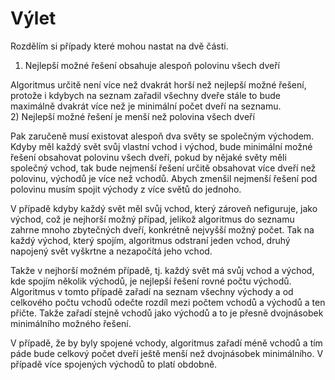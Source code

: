 # Výlet

Rozdělím si případy které mohou nastat na dvě části.

1) Nejlepší možné řešení obsahuje alespoň polovinu všech dveří

Algoritmus určitě není více než dvakrát horší než nejlepší možné řešení, protože i kdybych na seznam zařadil všechny 
dveře stále to bude maximálně dvakrát více než je minimální počet dveří na seznamu.\
2) Nejlepší možné řešení je menší než polovina všech dveří

Pak zaručeně musí existovat alespoň dva světy se společným východem. Kdyby měl každý svět svůj vlastní vchod i východ, 
bude minimální možné řešení obsahovat polovinu všech dveří, pokud by nějaké světy měli společný vchod, tak bude nejmenší 
řešení určitě obsahovat více dveří než polovinu, východů je více než vchodů. Abych zmenšil nejmenší řešení pod polovinu 
musím spojit východy z více světů do jednoho.

V případě kdyby každý svět měl svůj vchod, který zároveň nefiguruje, jako východ, což je nejhorší možný případ, jelikož 
algoritmus do seznamu zahrne mnoho zbytečných dveří, konkrétně nejvyšší možný počet. Tak na každý východ, který spojím, 
algoritmus odstraní jeden vchod, druhý napojený svět vyškrtne a nezapočítá jeho vchod.

Takže v nejhorší možném případě, tj. každý svět má svůj vchod a východ, kde spojím několik východů, je nejlepší řešení 
rovné počtu východů. Algoritmus v tomto případě zařadí na seznam všechny východy a od celkového počtu vchodů odečte 
rozdíl mezi počtem vchodů a východů a ten přičte. Takže zařadí stejně vchodů jako východů a to je přesně dvojnásobek 
minimálního možného řešení.

V případě, že by byly spojené vchody, algoritmus zařadí méně vchodů a tím páde bude celkový počet dveří ještě menší než 
dvojnásobek minimálního. V případě více spojených východů to platí obdobně.
